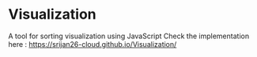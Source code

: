 # Visualization
A tool for sorting visualization using JavaScript 
Check the implementation here : https://srijan26-cloud.github.io/Visualization/
